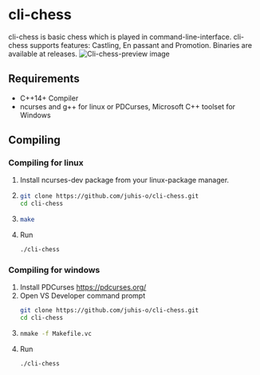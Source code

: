 # cli-chess
cli-chess is basic chess which is played in command-line-interface. cli-chess supports features: Castling, En passant and Promotion.
Binaries are available at releases.
![Cli-chess-preview image](https://i.imgur.com/JTqqUNg.png)
## Requirements
- C++14+ Compiler
- ncurses and g++ for linux or PDCurses, Microsoft C++ toolset for Windows

## Compiling

### Compiling for linux
1. Install ncurses-dev package from your linux-package manager.
2. ```sh
   git clone https://github.com/juhis-o/cli-chess.git
   cd cli-chess
   ```
3. ```sh
   make
   ```
4. Run
   ```sh
   ./cli-chess
   ```

### Compiling for windows
1. Install PDCurses https://pdcurses.org/ 
2. Open VS Developer command prompt
   ```sh
   git clone https://github.com/juhis-o/cli-chess.git
   cd cli-chess
   ```
3. ```sh
   nmake -f Makefile.vc
   ```
4. Run
   ```sh
   ./cli-chess
   ```
